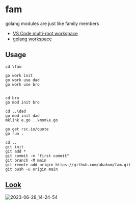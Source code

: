 # fam
golang modules are just like family members
- [VS Code multi-root workspace](https://code.visualstudio.com/docs/editor/multi-root-workspaces)
- [golang workspace](https://github.com/golang/tools/blob/master/gopls/doc/workspace.md)
## Usage
```
cd \fam

go work init
go work use dad
go work use bro


cd bro
go mod init bro

cd ..\dad
go mod init dad
mklink e.go ..\mom\e.go

go get rsc.io/quote
go run .

cd ..
git init
git add *
git commit -m "first commit"
git branch -M main
git remote add origin https://github.com/abakum/fam.git
git push -u origin main
```
## [Look](dad/main.go)
![2023-06-28_14-24-54](https://github.com/abakum/fam/assets/18271863/681de844-66a3-43f9-9c15-55f21a18d945)
